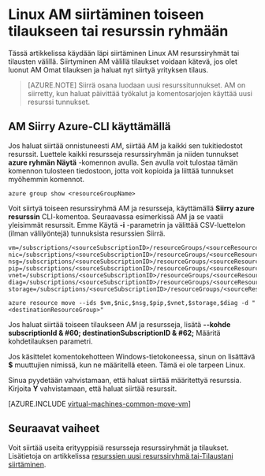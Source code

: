<properties
    pageTitle="Siirrä Linux AM | Microsoft Azure"
    description="Siirtää Linux AM toiseen Azure-tilauksen tai resurssin ryhmään Resurssienhallinta käyttöönoton mallin."
    services="virtual-machines-linux"
    documentationCenter=""
    authors="cynthn"
    manager="timlt"
    editor=""
    tags="azure-resource-manager"/>

<tags
    ms.service="virtual-machines-linux"
    ms.workload="infrastructure-services"
    ms.tgt_pltfrm="na"
    ms.devlang="na"
    ms.topic="article"
    ms.date="08/08/2016"
    ms.author="cynthn"/>

    


# <a name="move-a-linux-vm-to-another-subscription-or-resource-group"></a>Linux AM siirtäminen toiseen tilaukseen tai resurssin ryhmään

Tässä artikkelissa käydään läpi siirtäminen Linux AM resurssiryhmät tai tilausten välillä. Siirtyminen AM välillä tilaukset voidaan kätevä, jos olet luonut AM Omat tilauksen ja haluat nyt siirtyä yrityksen tilaus.

> [AZURE.NOTE] Siirrä osana luodaan uusi resurssitunnukset. AM on siirretty, kun haluat päivittää työkalut ja komentosarjojen käyttää uusi resurssi tunnukset. 


## <a name="use-the-azure-cli-to-move-a-vm"></a>AM Siirry Azure-CLI käyttämällä 

Jos haluat siirtää onnistuneesti AM, siirtää AM ja kaikki sen tukitiedostot resurssit. Luettele kaikki resursseja resurssiryhmän ja niiden tunnukset **azure ryhmän Näytä** -komennon avulla. Sen avulla voit tulostaa tämän komennon tulosteen tiedostoon, jotta voit kopioida ja liittää tunnukset myöhemmin komennot.

    azure group show <resourceGroupName>

Voit siirtyä toiseen resurssiryhmä AM ja resursseja, käyttämällä **Siirry azure resurssin** CLI-komentoa. Seuraavassa esimerkissä AM ja se vaatii yleisimmät resurssit. Emme Käytä **-i** -parametrin ja välittää CSV-luettelon (ilman välilyöntejä) tunnuksista resurssien Siirrä.

    
    vm=/subscriptions/<sourceSubscriptionID>/resourceGroups/<sourceResourceGroup>/providers/Microsoft.Compute/virtualMachines/<vmName>
    nic=/subscriptions/<sourceSubscriptionID>/resourceGroups/<sourceResourceGroup>/providers/Microsoft.Network/networkInterfaces/<nicName>
    nsg=/subscriptions/<sourceSubscriptionID>/resourceGroups/<sourceResourceGroup>/providers/Microsoft.Network/networkSecurityGroups/<nsgName>
    pip=/subscriptions/<sourceSubscriptionID>/resourceGroups/<sourceResourceGroup>/providers/Microsoft.Network/publicIPAddresses/<publicIPName>
    vnet=/subscriptions/<sourceSubscriptionID>/resourceGroups/<sourceResourceGroup>/providers/Microsoft.Network/virtualNetworks/<vnetName>
    diag=/subscriptions/<sourceSubscriptionID>/resourceGroups/<sourceResourceGroup>/providers/Microsoft.Storage/storageAccounts/<diagnosticStorageAccountName>
    storage=/subscriptions/<sourceSubscriptionID>/resourceGroups/<sourceResourceGroup>/providers/Microsoft.Storage/storageAccounts/<storageAcountName>      
    
    azure resource move --ids $vm,$nic,$nsg,$pip,$vnet,$storage,$diag -d "<destinationResourceGroup>"
    
Jos haluat siirtää toiseen tilaukseen AM ja resursseja, lisätä **--kohde subscriptionId & #60; destinationSubscriptionID & #62;** Määritä kohdetilauksen parametri.

Jos käsittelet komentokehotteen Windows-tietokoneessa, sinun on lisättävä **$** muuttujien nimissä, kun ne määritellä eteen. Tämä ei ole tarpeen Linux.

Sinua pyydetään vahvistamaan, että haluat siirtää määritettyä resurssia. Kirjoita **Y** vahvistamaan, että haluat siirtää resurssit.
    

[AZURE.INCLUDE [virtual-machines-common-move-vm](../../includes/virtual-machines-common-move-vm.md)]

## <a name="next-steps"></a>Seuraavat vaiheet

Voit siirtää useita erityyppisiä resursseja resurssiryhmät ja tilaukset. Lisätietoja on artikkelissa [resurssien uusi resurssiryhmä tai-Tilaustani siirtäminen](../resource-group-move-resources.md).    